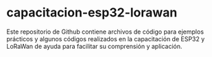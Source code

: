 # capacitacion-esp32-lorawan
Este repositorio de Github contiene archivos de código para ejemplos prácticos y algunos códigos realizados en la capacitación de ESP32 y LoRaWan de ayuda para facilitar su comprensión y aplicación.
